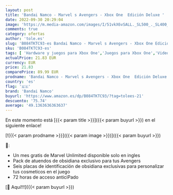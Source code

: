 ```yaml
---
layout: post
title: 'Bandai Namco - Marvel s Avengers - Xbox One  Edición Deluxe '
date: 2022-09-30 20:29:04
image: 'https://m.media-amazon.com/images/I/51vkX6vSALL._SL500_._SL400_.jpg'
comments: true
category: ofertas
author: 'tole.es'
slug: 'B084TKTC93-es Bandai Namco - Marvel s Avengers - Xbox One Edición Deluxe'
sku: 'B084TKTC93-es'
tags: [ 'Hardware y juegos para Xbox One','Juegos para Xbox One','Videojuegos','bandai namco','xbox','🇪🇸', ]
actualPrice: 21.83 EUR
currency: EUR
price: 21.83
comparePrice: 89.99 EUR
prodname: 'Bandai Namco - Marvel s Avengers - Xbox One  Edición Deluxe '
country: 'es'
flag: '🇪🇸'
brand: 'Bandai Namco'
buyurl: 'https://www.amazon.es/dp/B084TKTC93/?tag=tolees-21'
descuento: '75.74'
average: '49.1363636363637'
---
```


En este momento está [{{< param title >}}]({{< param buyurl >}}) en el siguiente enlace!

[![{{< param prodname >}}]({{< param image >}})]({{< param buyurl >}})

🔎:

- Un mes gratis de Marvel Unlimited disponible solo en ingles
- Pack de atuendos de obsidiana exclusivo para tus Avengers
- Seis placas de identificación de obsidiana exclusivas para personalizar tus cosmeticos en el juego
- 72 horas de acceso anticiPado

[🛒 Aquí!!!]({{< param buyurl >}})
